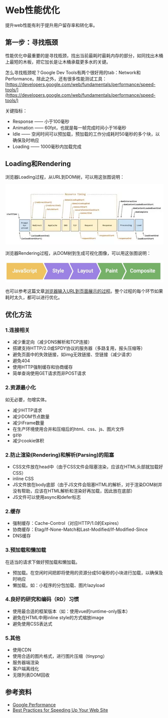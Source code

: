 # Web性能优化

提升web性能有利于提升用户留存率和转化率。

## 第一步：寻找瓶颈

性能优化中最重要的是寻找瓶颈，找出当前最耗时最耗内存的部分，如同找出木桶上最短的木板，把它加长是让木桶承载更多水的关键。

怎么寻找瓶颈呢？Google Dev Tools有两个很好用的tab：Network和Performance。除此之外，还有很多性能测试工具：[https://developers.google.com/web/fundamentals/performance/speed-tools/](https://developers.google.com/web/fundamentals/performance/speed-tools/)

关键指标：
* Response —— 小于100毫秒
* Animation —— 60fpt，也就是每一帧完成时间小于16毫秒
* Idle —— 空闲时间可以预加载，预加载的工作分成耗时50毫秒的多个块，以确保及时响应
* Loading —— 1000毫秒内加载完成

## Loading和Rendering

浏览器Loading过程，从URL到DOM树，可以用这张图说明：

![](/assets/loading-performance.png)

浏览器Rendering过程，从DOM树到生成可视化图像，可以用这张图说明：

![](/assets/rendering-performance.png)

也可以参考这篇文章[浏览器输入URL到页面展示的过程](../端到端/浏览器输入URL到页面展示的过程.md)。整个过程的每个环节如果耗时太久，都可以进行优化。

## 优化方法

### 1.连接相关

* 减少重定向（减少DNS解析和TCP连接）
* 搭建支持HTTP/2.0或SPDY协议的服务器（多路复用，报头压缩等）
* 避免页面中的失效链接，如img无效链接、空链接（减少请求）
* 避免404
* 使用HTTP强制缓存和协商缓存
* 简单查询使用GET请求而非POST请求

### 2.资源最小化

如无必要，勿增实体。

* 减少HTTP请求
* 减少DOM节点数量
* 减少iFrame数量
* 在生产环境使用合并和压缩后的html、css、js、图片文件
* gzip
* 减少cookie体积

### 2.防止渲染(Rendering)和解析(Parsing)的阻塞

* CSS文件放在head中（由于CSS文件会阻塞渲染，应该在HTML头部就加载好CSS）
* inline CSS
* JS文件放在body底部（由于JS文件会阻塞HTML的解析，对于渲染DOM树并没有帮助，应该在HTML解析和渲染好再加载，因此放在底部）
* JS文件可以使用async和defer标志

### 2.缓存

* 强制缓存：Cache-Control（对应HTTP/1.0的Expires）
* 协商缓存：Etag/If-None-Match和Last-Modified/If-Modified-Since
* DNS缓存

### 3.预加载和懒加载

在适当的请求下做好预加载和懒加载。

* 预加载。在空闲时间把即将使用的资源分成50毫秒的小块进行加载，以确保及时响应
* 懒加载。如：小程序的分包加载、图片lazyload

### 4.良好的研究和编码（RD）习惯

* 使用最合适的框架版本（如：使用vue的runtime-only版本）
* 避免在HTML中用inline style的方式缩放image
* 避免使用CSS表达式

### 5.其他

* 使用CDN
* 使用合适的图片格式，进行图片压缩（tinypng）
* 服务器端渲染
* 客户端离线化
* 无限列表DOM回收

## 参考资料

* [Google Performance](https://developers.google.com/web/fundamentals/performance/why-performance-matters/)
* [Best Practices for Speeding Up Your Web Site](https://developer.yahoo.com/performance/rules.html?guccounter=1)